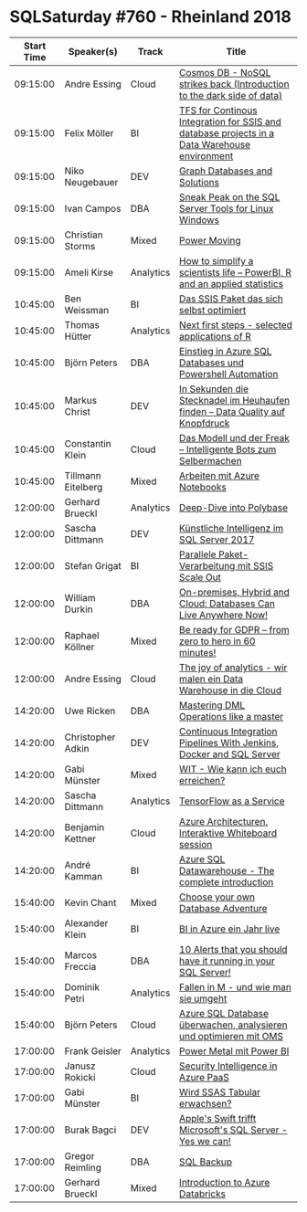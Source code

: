 # SQLSaturday #760 - Rheinland 2018
Start Time|Speaker(s)|Track|Title
---|---|---|---
09:15:00|Andre Essing|Cloud|[Cosmos DB - NoSQL strikes back (Introduction to the dark side of data)](74460.md)
09:15:00|Felix Möller|BI|[TFS for Continous Integration for SSIS and database projects in a Data Warehouse environment](74473.md)
09:15:00|Niko Neugebauer|DEV|[Graph Databases and Solutions](77607.md)
09:15:00|Ivan Campos|DBA|[Sneak Peak on the SQL Server Tools for Linux  Windows](78950.md)
09:15:00|Christian Storms|Mixed|[Power Moving](82880.md)
09:15:00|Ameli Kirse|Analytics|[How to simplify a scientists life – PowerBI, R and an applied statistics](82988.md)
10:45:00|Ben Weissman|BI|[Das SSIS Paket das sich selbst optimiert](74448.md)
10:45:00|Thomas Hütter|Analytics|[Next first steps - selected applications of R](74451.md)
10:45:00|Björn Peters|DBA|[Einstieg in Azure SQL Databases und Powershell Automation](74527.md)
10:45:00|Markus Christ|DEV|[In Sekunden die Stecknadel im Heuhaufen finden – Data Quality auf Knopfdruck](78575.md)
10:45:00|Constantin Klein|Cloud|[Das Modell und der Freak – Intelligente Bots zum Selbermachen](82727.md)
10:45:00|Tillmann Eitelberg|Mixed|[Arbeiten mit Azure Notebooks](82878.md)
12:00:00|Gerhard Brueckl|Analytics|[Deep-Dive into Polybase](77388.md)
12:00:00|Sascha Dittmann|DEV|[Künstliche Intelligenz im SQL Server 2017](78577.md)
12:00:00|Stefan Grigat|BI|[Parallele Paket-Verarbeitung mit SSIS Scale Out](78592.md)
12:00:00|William Durkin|DBA|[On-premises, Hybrid and Cloud: Databases Can Live Anywhere Now!](78944.md)
12:00:00|Raphael Köllner|Mixed|[Be ready for GDPR – from zero to hero in 60 minutes!](80061.md)
12:00:00|Andre Essing|Cloud|[The joy of analytics - wir malen ein Data Warehouse in die Cloud](82716.md)
14:20:00|Uwe Ricken|DBA|[Mastering DML Operations like a master](74472.md)
14:20:00|Christopher Adkin|DEV|[Continuous Integration Pipelines With Jenkins, Docker and SQL Server](77193.md)
14:20:00|Gabi Münster|Mixed|[WIT - Wie kann ich euch erreichen?](77494.md)
14:20:00|Sascha Dittmann|Analytics|[TensorFlow as a Service](78578.md)
14:20:00|Benjamin Kettner|Cloud|[Azure Architecturen. Interaktive Whiteboard session](78701.md)
14:20:00|André Kamman|BI|[Azure SQL Datawarehouse - The complete introduction](80022.md)
15:40:00|Kevin Chant|Mixed|[Choose your own Database Adventure](77301.md)
15:40:00|Alexander Klein|BI|[BI in Azure ein Jahr live](77672.md)
15:40:00|Marcos Freccia|DBA|[10 Alerts that you should have it running in your SQL Server!](77897.md)
15:40:00|Dominik Petri|Analytics|[Fallen in M - und wie man sie umgeht](78515.md)
15:40:00|Björn Peters|Cloud|[Azure SQL Database überwachen, analysieren und optimieren mit OMS](82715.md)
17:00:00|Frank Geisler|Analytics|[Power Metal mit Power BI](77234.md)
17:00:00|Janusz Rokicki|Cloud|[Security Intelligence in Azure PaaS](77594.md)
17:00:00|Gabi Münster|BI|[Wird SSAS Tabular erwachsen?](79987.md)
17:00:00|Burak Bagci|DEV|[Apple's Swift trifft Microsoft's SQL Server - Yes we can!](80076.md)
17:00:00|Gregor Reimling|DBA|[SQL Backup](82881.md)
17:00:00|Gerhard Brueckl|Mixed|[Introduction to Azure Databricks](82999.md)
